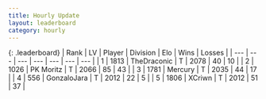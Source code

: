 ```yaml
---
title: Hourly Update
layout: leaderboard
category: hourly
---
```


{: .leaderboard}
| Rank | LV | Player | Division | Elo | Wins | Losses |
| --- | --- | --- | --- | --- | --- | --- |
| <span data-change="0">1</span> | 1813 | <span title="ID: 544310">TheDraconic</span> | T | <span data-change="0">2078</span> | <span data-change="0">40</span> | <span data-change="0">10</span> |
| <span data-change="0">2</span> | 1026 | <span title="ID: 427478">PK Moritz</span> | T | <span data-change="10">2066</span> | <span data-change="2">85</span> | <span data-change="0">43</span> |
| <span data-change="0">3</span> | 1781 | <span title="ID: 692745">Mercury</span> | T | <span data-change="0">2035</span> | <span data-change="0">44</span> | <span data-change="0">17</span> |
| <span data-change="0">4</span> | 556 | <span title="ID: 650626">GonzaloJara</span> | T | <span data-change="0">2012</span> | <span data-change="0">22</span> | <span data-change="0">5</span> |
| <span data-change="0">5</span> | 1806 | <span title="ID: 448883">XCriwn</span> | T | <span data-change="0">2012</span> | <span data-change="0">51</span> | <span data-change="0">37</span> |